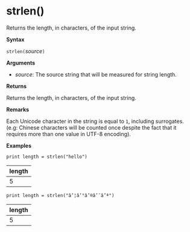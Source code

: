 # strlen()

Returns the length, in characters, of the input string.

**Syntax**

`strlen(`*source*`)`

**Arguments**

* *source*: The source string that will be measured for string length.

**Returns**

Returns the length, in characters, of the input string.

**Remarks**

Each Unicode character in the string is equal to `1`, including surrogates.
(e.g: Chinese characters will be counted once despite the fact that it requires more than one value in UTF-8 encoding).


**Examples**

<!-- csl -->
```
print length = strlen("hello")
```

|length|
|---|
|5|

<!-- csl -->
```
print length = strlen("â’¦â’°â’®â’¯â’ª")
```

|length|
|---|
|5|

